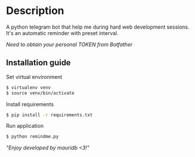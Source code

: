 # Description

A python telegram bot that help me during hard web development sessions. It's an automatic reminder with preset interval.

_Need to obtain your personal TOKEN from Botfather_

## Installation guide
Set virtual environment
```bash
$ virtualenv venv
$ source venv/bin/activate
```

Install requirements
```bash
$ pip install -r requirements.txt
```

Run application
```bash
$ python remindme.py
```

_"Enjoy developed by mauridb <3!"_